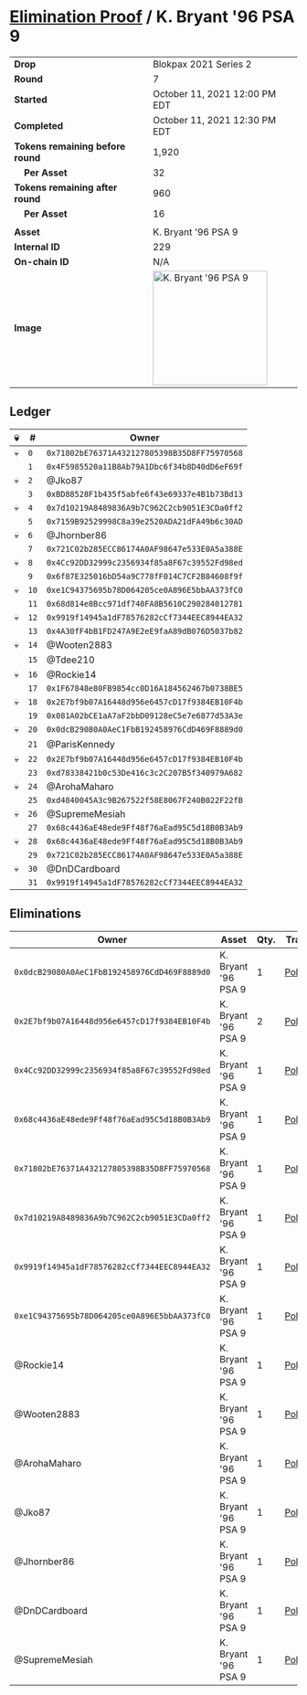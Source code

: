 # [Elimination Proof](./readme.md) / K. Bryant &#039;96 PSA 9

|||
|---|---|
| **Drop** | Blokpax 2021 Series 2 |
| **Round** | 7 |
| **Started** | October 11, 2021 12:00 PM EDT |
| **Completed** | October 11, 2021 12:30 PM EDT |
| **Tokens remaining before round** | 1,920 |
| **&nbsp;&nbsp;&nbsp;&nbsp;Per Asset** | 32 |
| **Tokens remaining after round** | 960 |
| **&nbsp;&nbsp;&nbsp;&nbsp;Per Asset** | 16 |
| | |
| **Asset** | K. Bryant &#039;96 PSA 9 |
| **Internal ID** | 229 |
| **On-chain ID** | N/A |
| **Image** | <img src="https://tcdn.blokpax.com/9484ebfa-63c6-4b6f-b503-4ba5fea0f31f/8f29fdf6a726cde542739d7d86cf784aa3be966b4cb07f75dd2ff8c770a45c04.jpg" height="200" alt="K. Bryant &#039;96 PSA 9" /> |

## Ledger

| 💀 | # | Owner |
| --- | --- | --- |
| 💀 | `0` | `0x71802bE76371A432127805398B35D8FF75970568` |
|  | `1` | `0x4F5985520a11B8Ab79A1Dbc6f34b8D40dD6eF69f` |
| 💀 | `2` | @Jko87 |
|  | `3` | `0xBD88528F1b435f5abfe6f43e69337e4B1b73Bd13` |
| 💀 | `4` | `0x7d10219A8489836A9b7C962C2cb9051E3CDa0ff2` |
|  | `5` | `0x7159B92529998C8a39e2520ADA21dFA49b6c30AD` |
| 💀 | `6` | @Jhornber86 |
|  | `7` | `0x721C02b285ECC86174A0AF98647e533E0A5a388E` |
| 💀 | `8` | `0x4Cc92DD32999c2356934f85a8F67c39552Fd98ed` |
|  | `9` | `0x6f87E325016bD54a9C778fF014C7CF2B84608f9f` |
| 💀 | `10` | `0xe1C94375695b78D064205ce0A896E5bbAA373fC0` |
|  | `11` | `0x68d814e8Bcc971df740FA8B5610C290284012781` |
| 💀 | `12` | `0x9919f14945a1dF78576282cCf7344EEC8944EA32` |
|  | `13` | `0x4A30fF4bB1FD247A9E2eE9faA89dB076D5037b82` |
| 💀 | `14` | @Wooten2883 |
|  | `15` | @Tdee210 |
| 💀 | `16` | @Rockie14 |
|  | `17` | `0x1F67848e80FB9854cc0D16A184562467b0738BE5` |
| 💀 | `18` | `0x2E7bf9b07A16448d956e6457cD17f9384EB10F4b` |
|  | `19` | `0x081A02bCE1aA7aF2bbD09128eC5e7e6877d53A3e` |
| 💀 | `20` | `0x0dcB29080A0AeC1FbB192458976CdD469F8889d0` |
|  | `21` | @ParisKennedy |
| 💀 | `22` | `0x2E7bf9b07A16448d956e6457cD17f9384EB10F4b` |
|  | `23` | `0xd78338421b0c53De416c3c2C207B5f340979A682` |
| 💀 | `24` | @ArohaMaharo |
|  | `25` | `0xd4840045A3c9B267522f58E8067F240B022F22fB` |
| 💀 | `26` | @SupremeMesiah |
|  | `27` | `0x68c4436aE48ede9Ff48f76aEad95C5d18B0B3Ab9` |
| 💀 | `28` | `0x68c4436aE48ede9Ff48f76aEad95C5d18B0B3Ab9` |
|  | `29` | `0x721C02b285ECC86174A0AF98647e533E0A5a388E` |
| 💀 | `30` | @DnDCardboard |
|  | `31` | `0x9919f14945a1dF78576282cCf7344EEC8944EA32` |


## Eliminations

| Owner | Asset | Qty. | Transaction |
| --- | --- | --- | --- |
| `0x0dcB29080A0AeC1FbB192458976CdD469F8889d0` | K. Bryant '96 PSA 9 | 1 | [Polygonscan](https://polygonscan.com/tx/0x22aff2b6d66b87306a1dcdc94c868eb0505f1d87a6fe4d8f46972913c254665a) |
| `0x2E7bf9b07A16448d956e6457cD17f9384EB10F4b` | K. Bryant '96 PSA 9 | 2 | [Polygonscan](https://polygonscan.com/tx/0x8a83a0710c75dfd4d9e1d215de726089569ee259dd85d6fb12a99d86614cdcd6) |
| `0x4Cc92DD32999c2356934f85a8F67c39552Fd98ed` | K. Bryant '96 PSA 9 | 1 | [Polygonscan](https://polygonscan.com/tx/0x64e59efef8cd9ed01283c18e40bbaf92a0a33e387277ebceba73af45e1edac60) |
| `0x68c4436aE48ede9Ff48f76aEad95C5d18B0B3Ab9` | K. Bryant '96 PSA 9 | 1 | [Polygonscan](https://polygonscan.com/tx/0x06c0fa87131620d385d071387a253cfd537183c0dcd0260f6079475e7d78b710) |
| `0x71802bE76371A432127805398B35D8FF75970568` | K. Bryant '96 PSA 9 | 1 | [Polygonscan](https://polygonscan.com/tx/0x006f8ffaf6fafc841dd288068f0bbf33c7e8c0ab69ed00c15339564b1bf75e75) |
| `0x7d10219A8489836A9b7C962C2cb9051E3CDa0ff2` | K. Bryant '96 PSA 9 | 1 | [Polygonscan](https://polygonscan.com/tx/0x4eb864f6481d3041ed6a50de3748b8aaca11d9f6749b07d85edb34568eb821f6) |
| `0x9919f14945a1dF78576282cCf7344EEC8944EA32` | K. Bryant '96 PSA 9 | 1 | [Polygonscan](https://polygonscan.com/tx/0x59da231256433d25761ad0127a1db1533619d6ec3d3eace6a43eb88e544acac5) |
| `0xe1C94375695b78D064205ce0A896E5bbAA373fC0` | K. Bryant '96 PSA 9 | 1 | [Polygonscan](https://polygonscan.com/tx/0xe7c0972c2bd60097d329b801a89881a3cfea5e91c3da3298faaed4ee77a771cd) |
| @Rockie14 | K. Bryant '96 PSA 9 | 1 | [Polygonscan](https://polygonscan.com/tx/0x18b1bfd13b32e45e6261985c67d265fd41b2bc3a1c1fde00087d38804105f00e) |
| @Wooten2883 | K. Bryant '96 PSA 9 | 1 | [Polygonscan](https://polygonscan.com/tx/0x4f2d255eee0aa7bd8cd8aa15667a6ce7c99f8dca8a0c5c2f4cfb313b8773ff8e) |
| @ArohaMaharo | K. Bryant '96 PSA 9 | 1 | [Polygonscan](https://polygonscan.com/tx/0xb5fee2a292f386cbaaaffea8c46e799242ea2ffaefa58c5827f81f1ecaa2e311) |
| @Jko87 | K. Bryant '96 PSA 9 | 1 | [Polygonscan](https://polygonscan.com/tx/0xc2e0c13b5671f4c4ecf8965d80714bb11f5909a511ceea057c370f405d1f182d) |
| @Jhornber86 | K. Bryant '96 PSA 9 | 1 | [Polygonscan](https://polygonscan.com/tx/0x35762de1865036dfc45f90a3171be1c54af7319ae2f81630b5a7b9ea5a5cb915) |
| @DnDCardboard | K. Bryant '96 PSA 9 | 1 | [Polygonscan](https://polygonscan.com/tx/0x04423c31a79fdf45500d28fcf038787bbe290edebe94df2cc08d9d62eac93cc3) |
| @SupremeMesiah | K. Bryant '96 PSA 9 | 1 | [Polygonscan](https://polygonscan.com/tx/0x914c01a3d1170b83e6a7d7b50cd38523ee88300667cfcbf65986596063f45991) |
